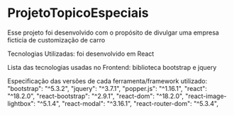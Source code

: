 # ProjetoTopicoEspeciais

Esse projeto foi desenvolvido  com o propósito de divulgar uma empresa ficticia de customização de carro

Tecnologias Utilizadas: foi desenvolvido em React


Lista das tecnologias usadas no Frontend: biblioteca bootstrap e jquery



Especificação das versões de cada ferramenta/framework utilizado: 
    "bootstrap": "^5.3.2",
    "jquery": "^3.7.1",
    "popper.js": "^1.16.1",
    "react": "^18.2.0",
    "react-bootstrap": "^2.9.1",
    "react-dom": "^18.2.0",
    "react-image-lightbox": "^5.1.4",
    "react-modal": "^3.16.1",
    "react-router-dom": "^5.3.4",
